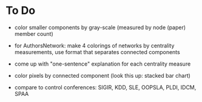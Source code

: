 # To Do

- color smaller components by gray-scale (measured by node (paper) member count)

- for AuthorsNetwork: make 4 colorings of networks by centrality measurements, use format that separates connected components

- come up with "one-sentence" explanation for each centrality measure

- color pixels by connected component (look this up: stacked bar chart)

- compare to control conferences: SIGIR, KDD, SLE, OOPSLA, PLDI, IDCM, SPAA

